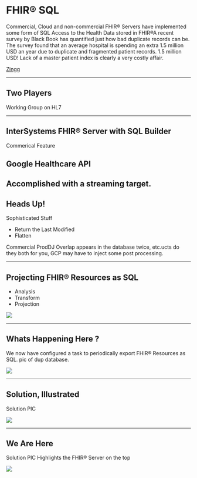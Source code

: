 # FHIR® SQL <!-- .element: class="r-fit-text" -->
<!-- .slide: data-background="#757575" -->

Commercial, Cloud and non-commercial FHIR® Servers have implemented some form of SQL Access to the Health Data stored in FHIR®A recent survey by Black Book has quantified just how bad duplicate records can be. The survey found that an average hospital is spending an extra 1.5 million USD an year due to duplicate and fragmented patient records. 1.5 million USD! Lack of a master patient index is clearly a very costly affair.


 [Zingg](https://zingg.ai/_tasmo)

---

<!-- .slide: data-background="#757575" -->

## Two Players

Working Group on HL7

---
<!-- .slide: data-background="#757575" -->
## InterSystems FHIR® Server with SQL Builder

Commerical Feature

## Google Healthcare API

Accomplished with a streaming target.
---


<!-- .slide: data-background="#757575" -->
## Heads Up!

Sophisticated Stuff

 - Return the Last Modified
 - Flatten

 Commercial ProdDJ Overlap appears in the database twice, etc.ucts do they both for you, GCP may have to inject some post processing.

---
<!-- .slide: data-background="#757575" -->
## Projecting FHIR® Resources as SQL

- Analysis
- Transform
- Projection

 <img src="{{asset_folder}}/pholder.png" />

---
<!-- .slide: data-background="#757575" -->
## Whats Happening Here ?

We now have configured a task to periodically export FHIR® Resources as SQL.
pic of dup database.

 <img src="{{asset_folder}}/pholder.png" />

---
<!-- .slide: data-background="#757575" -->
## Solution, Illustrated

Solution PIC

 <img src="{{asset_folder}}/pholder.png" />

 ---
<!-- .slide: data-background="#757575" -->
## We Are Here

Solution PIC Highlights the FHIR® Server on the top

 <img src="{{asset_folder}}/pholder.png" />

 